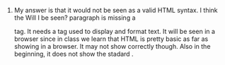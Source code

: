 1. My answer is that it would not be seen as a valid HTML syntax. I think the  Will I be seen? paragraph is missing a <p></p> tag.
 It needs a tag used to display and format text. It will be seen in a browser since in class we learn that HTML is pretty basic 
as far as showing in a browser. It may not show correctly though. Also in the beginning, it does not show the stadard <!DOCTYPE html>. 

